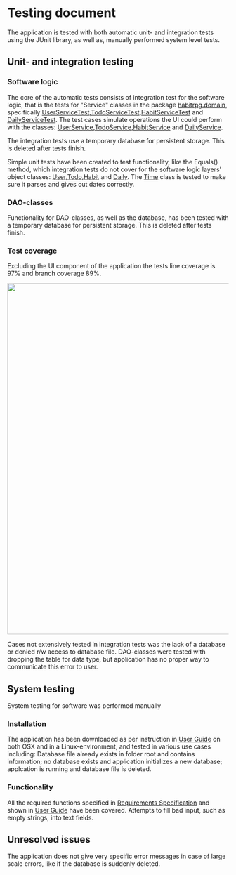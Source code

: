 # Testing document

The application is tested with both automatic unit- and integration tests using the JUnit library, as well as, manually performed system level tests.

## Unit- and integration testing

### Software logic

The core of the automatic tests consists of integration test for the software logic, that is the tests for "Service" classes in the package [habitrpg.domain](), specifically [UserServiceTest](),[TodoServiceTest](),[HabitServiceTest]() and [DailyServiceTest](). The test cases simulate operations the UI could perform with the classes: [UserService](),[TodoService](),[HabitService]() and [DailyService]().

The integration tests use a temporary database for persistent storage. This is deleted after tests finish.

Simple unit tests have been created to test functionality, like the Equals() method, which integration tests do not cover for the software logic layers' object classes: [User](),[Todo](),[Habit]() and [Daily](). The [Time]() class is tested to make sure it parses and gives out dates correctly.

### DAO-classes

Functionality for DAO-classes, as well as the database, has been tested with a temporary database for persistent storage. This is deleted after tests finish.

### Test coverage

Excluding the UI component of the application the tests line coverage is 97% and branch coverage 89%.

<img src="" width="800">

Cases not extensively tested in integration tests was the lack of a database or denied r/w access to database file. DAO-classes were tested with dropping the table for data type, but application has no proper way to communicate this error to user.

## System testing

System testing for software was performed manually

### Installation

The application has been downloaded as per instruction in [User Guide]() on both OSX and in a Linux-environment, and tested in various use cases including: Database file already exists in folder root and contains information; no database exists and application initializes a new database; applcation is running and database file is deleted.

### Functionality

All the required functions specified in [Requirements Specification]() and shown in [User Guide]() have been covered. Attempts to fill bad input, such as empty strings, into text fields.

## Unresolved issues

The application does not give very specific error messages in case of large scale errors, like if the database is suddenly deleted.


